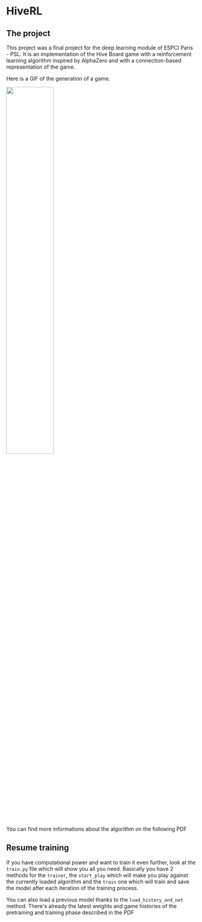 # HiveRL

## The project

This project was a final project for the deep learning module of ESPCI Paris - PSL.
It is an implementation of the Hive Board game with a reinforcement learning algorithm inspired by AlphaZero and with a connection-based
representation of the game.

Here is a GIF of the generation of a game.

<img src="https://user-images.githubusercontent.com/91033856/235407976-13716e9d-2c0c-40f9-8aba-7562891547db.gif" width=50% height=50%>

You can find more informations about the algorithm on the following PDF

## Resume training
If you have computational power and want to train it even further, look at the
```train.py``` file which will show you all you need. Basically you have 2
methods for the ```trainer```, the ```start_play``` which will make you play
against the currently loaded algorithm and the ```train``` one which will train and
save the model after each iteration of the training process.

You can also load a previous model thanks to the ```load_history_and_net```
method. There's already the latest weights and game histories of the pretraining
and training phase described in the PDF
